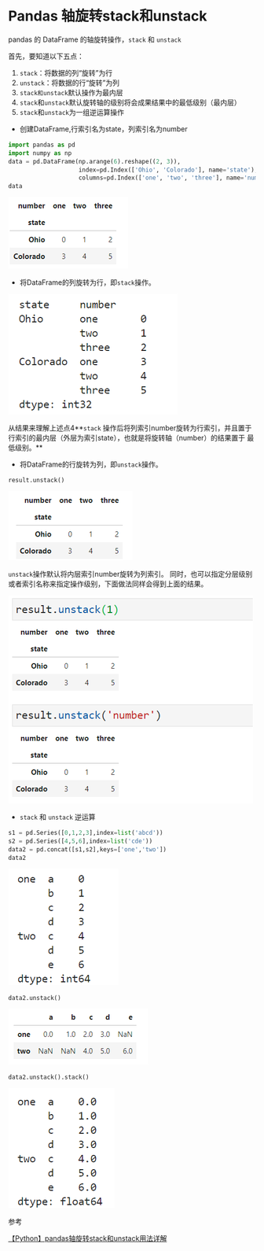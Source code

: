 # Pandas 轴旋转stack和unstack

pandas 的 DataFrame 的轴旋转操作，`stack` 和 `unstack`

首先，要知道以下五点：

1. `stack`：将数据的列“旋转”为行
2. `unstack`：将数据的行“旋转”为列
3. `stack和unstack`默认操作为最内层
4. `stack`和`unstack`默认旋转轴的级别将会成果结果中的最低级别（最内层）
5. `stack`和`unstack`为一组逆运算操作


- 创建DataFrame,行索引名为state，列索引名为number

```python
import pandas as pd
import numpy as np
data = pd.DataFrame(np.arange(6).reshape((2, 3)),
                    index=pd.Index(['Ohio', 'Colorado'], name='state'),
                    columns=pd.Index(['one', 'two', 'three'], name='number'))
data
```

<img src="https://raw.githubusercontent.com/HG1227/image/master/img_tuchuang/20200514213506.png"/>

- 将DataFrame的列旋转为行，即`stack`操作。

<img src="https://raw.githubusercontent.com/HG1227/image/master/img_tuchuang/20200514213632.png"/>

从结果来理解上述点4**`stack` 操作后将列索引number旋转为行索引，并且置于行索引的最内层（外层为索引state），也就是将旋转轴（number）的结果置于 最低级别。** 

- 将DataFrame的行旋转为列，即`unstack`操作。

```python
result.unstack()
```

<img src="https://raw.githubusercontent.com/HG1227/image/master/img_tuchuang/20200514213856.png"/>

`unstack`操作默认将内层索引number旋转为列索引。
同时，也可以指定分层级别或者索引名称来指定操作级别，下面做法同样会得到上面的结果。

<img src="https://raw.githubusercontent.com/HG1227/image/master/img_tuchuang/20200514214141.png"/>

- `stack` 和 `unstack` 逆运算

```python
s1 = pd.Series([0,1,2,3],index=list('abcd'))
s2 = pd.Series([4,5,6],index=list('cde'))
data2 = pd.concat([s1,s2],keys=['one','two'])
data2
```

<img src="https://raw.githubusercontent.com/HG1227/image/master/img_tuchuang/20200514214341.png"/>

```python
data2.unstack()
```

<img src="https://raw.githubusercontent.com/HG1227/image/master/img_tuchuang/20200514214417.png"/>

```python
data2.unstack().stack()
```

<img src="https://raw.githubusercontent.com/HG1227/image/master/img_tuchuang/20200514214512.png"/>

参考

<a href="https://blog.csdn.net/Asher117/article/details/85047899" blank="">【Python】pandas轴旋转stack和unstack用法详解</a> 